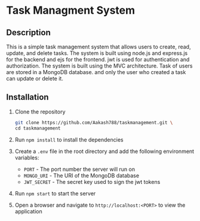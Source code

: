 # Task Managment System

## Description

This is a simple task management system that allows users to create, read, update, and delete tasks. The system is built using node.js and express.js for the backend and ejs for the frontend. jwt is used for authentication and authorization. The system is built using the MVC architecture. Task of users are stored in a MongoDB database. and only the user who created a task can update or delete it.

## Installation

1. Clone the repository

    ```bash
    git clone https://github.com/Aakash788/taskmanagement.git \
    cd taskmanagement
    ```

2. Run `npm install` to install the dependencies
3. Create a `.env` file in the root directory and add the following environment variables:
    - `PORT` - The port number the server will run on
    - `MONGO_URI` - The URI of the MongoDB database
    - `JWT_SECRET` - The secret key used to sign the jwt tokens
4. Run `npm start` to start the server
5. Open a browser and navigate to `http://localhost:<PORT>` to view the application
